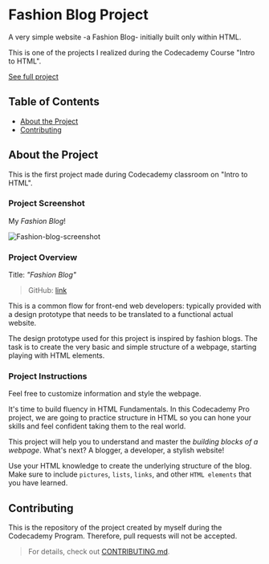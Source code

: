 # Fashion Blog Project

A very simple website -a Fashion Blog- initially built only within HTML.

This is one of the projects I realized during the Codecademy Course "Intro to HTML".

[See full project](https://albchia.github.io/Fashion-Blog-Project/)

## Table of Contents

- [About the Project](#About-the-Project)
- [Contributing](#Contributing)

## About the Project

This is the first project made during Codecademy classroom on "Intro to HTML".

### Project Screenshot

My _Fashion Blog_!

![Fashion-blog-screenshot](https://user-images.githubusercontent.com/70691672/100760319-eeb66d80-33f1-11eb-9bf9-3d734db6426f.PNG)

### Project Overview

Title: _"Fashion Blog"_

> GitHub: [link](https://github.com/albchia/Fashion-Blog-Project.git)

This is a common flow for front-end web developers: typically provided with a design prototype that needs to be translated to a functional actual website.

The design prototype used for this project is inspired by fashion blogs. The task is to create the very basic and simple structure of a webpage, starting playing with HTML elements.

### Project Instructions

Feel free to customize information and style the webpage.

It's time to build fluency in HTML Fundamentals.
In this Codecademy Pro project, we are going to practice structure in HTML so you can hone your skills and feel confident taking them to the real world.

This project will help you to understand and master the _building blocks of a webpage_. What's next? A blogger, a developer, a stylish website!

Use your HTML knowledge to create the underlying structure of the blog.
Make sure to include `pictures`, `lists`, `links`, and other `HTML elements` that you have learned.

## Contributing

This is the repository of the project created by myself during the Codecademy Program.
Therefore, pull requests will not be accepted.

> For details, check out [CONTRIBUTING.md](CONTRIBUTING.md).
